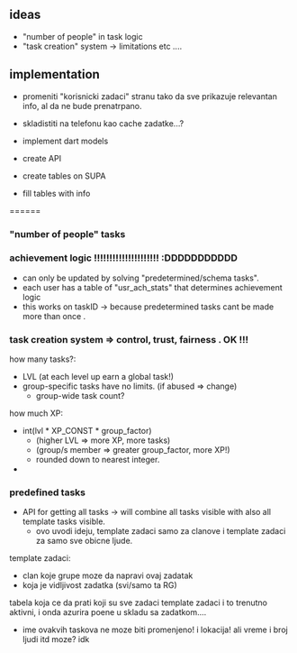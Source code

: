 ## ideas
- "number of people" in task logic
- "task creation" system -> limitations etc ....


## implementation
- promeniti "korisnicki zadaci" stranu tako da sve prikazuje relevantan info, al da ne bude prenatrpano.

- skladistiti na telefonu kao cache zadatke...?

- implement dart models
- create API 
- create tables on SUPA
- fill tables with info



======
### "number of people" tasks


### achievement logic !!!!!!!!!!!!!!!!!!!!! :DDDDDDDDDDD
- can only be updated by solving "predetermined/schema tasks".
- each user has a table of "usr_ach_stats" that determines achievement logic 
- this works on taskID -> because predetermined tasks cant be made more than once .




### task creation system => control, trust, fairness . OK !!!

how many tasks?:
- LVL (at each level up earn a global task!)
- group-specific tasks have no limits. (if abused => change)
    - group-wide task count?

how much XP:
- int(lvl * XP_CONST * group_factor)
    - (higher LVL => more XP, more tasks)
    - (group/s member => greater group_factor, more XP!)
    - rounded down to nearest integer.
- 

### predefined tasks

- API for getting all tasks -> will combine all tasks visible with also all template tasks visible.
    - ovo uvodi ideju, template zadaci samo za clanove i template zadaci za samo sve obicne ljude.

template zadaci:

- clan koje grupe moze da napravi ovaj zadatak
- koja je vidljivost zadatka (svi/samo ta RG)

tabela koja ce da prati koji su sve zadaci template zadaci i to trenutno aktivni, i onda azurira poene u skladu sa zadatkom....


- ime ovakvih taskova ne moze biti promenjeno! i lokacija! ali vreme i broj ljudi itd moze? idk 

